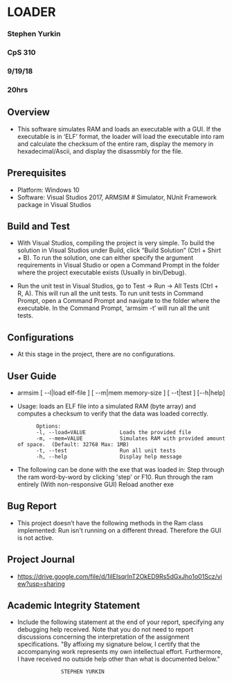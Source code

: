 # LOADER












### Stephen Yurkin
### CpS 310
### 9/19/18
### 20hrs

## Overview

* This software simulates RAM and loads an executable with a GUI. If the executable is in ‘ELF’ format, the loader will load the executable into ram and calculate the checksum of the entire ram, display the memory in hexadecimal/Ascii, and display the disassmbly for the file. 

## Prerequisites

* Platform: Windows 10
* Software: Visual Studios 2017, ARMSIM # Simulator, NUnit Framework package in Visual Studios

## Build and Test

* With Visual Studios, compiling the project is very simple. To build the solution in Visual Studios under Build, click “Build Solution” (Ctrl + Shirt + B). To run the solution, one can either specify the argument requirements in Visual Studio or open a Command Prompt in the folder where the project executable exists (Usually in bin/Debug). 

* Run the unit test in Visual Studios, go to Test -> Run -> All Tests (Ctrl + R, A). This will run all the unit tests. To run unit tests in Command Prompt, open a Command Prompt and navigate to the folder where the executable. In the Command Prompt, ‘armsim -t’ will run all the unit tests.

## Configurations

* At this stage in the project, there are no configurations.

## User Guide

* armsim [ --l|load elf-file ] [ --m|mem memory-size ] [ --t|test ] [--h|help]

* Usage: loads an ELF file into a simulated RAM (byte array) and
            computes a checksum to verify that the data was loaded correctly.

            Options:
            -l, --load=VALUE           Loads the provided file
            -m, --mem=VALUE            Simulates RAM with provided amount of space.  (Default: 32768 Max: 1MB)
            -t, --test                 Run all unit tests
            -h, --help                 Display help message

* The following can be done with the exe that was loaded in:
    Step through the ram word-by-word by clicking 'step' or F10. 
    Run through the ram entirely (With non-responsive GUI)
    Reload another exe

## Bug Report

* This project doesn’t have the following methods in the Ram class implemented: Run isn't running on a different thread. Therefore the GUI is not active. 

## Project Journal

* https://drive.google.com/file/d/1iIEIsqrInT2OkED9Rs5dGxJho1o01Scz/view?usp=sharing

## Academic Integrity Statement

* Include the following statement at the end of your report, specifying any debugging help received. Note that you do not need to report discussions concerning the interpretation of the assignment specifications.
    "By affixing my signature below, I certify that the accompanying work represents my own intellectual effort. Furthermore, I have received no outside help other than what is documented below."
     			
                    STEPHEN YURKIN

